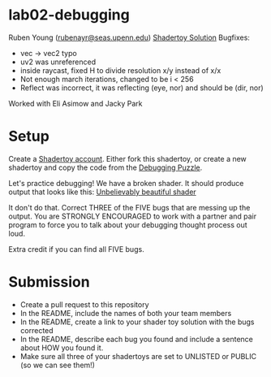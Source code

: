 # lab02-debugging

Ruben Young (rubenayr@seas.upenn.edu)
[Shadertoy Solution](https://www.shadertoy.com/view/tcsBDf)
Bugfixes:
* vec -> vec2 typo
* uv2 was unreferenced
* inside raycast, fixed H to divide resolution x/y instead of x/x
* Not enough march iterations, changed to be i < 256
* Reflect was incorrect, it was reflecting (eye, nor) and should be (dir, nor)

Worked with Eli Asimow and Jacky Park

# Setup 

Create a [Shadertoy account](https://www.shadertoy.com/). Either fork this shadertoy, or create a new shadertoy and copy the code from the [Debugging Puzzle](https://www.shadertoy.com/view/flGfRc).

Let's practice debugging! We have a broken shader. It should produce output that looks like this:
[Unbelievably beautiful shader](https://user-images.githubusercontent.com/1758825/200729570-8e10a37a-345d-4aff-8eff-6baf54a32a40.webm)

It don't do that. Correct THREE of the FIVE bugs that are messing up the output. You are STRONGLY ENCOURAGED to work with a partner and pair program to force you to talk about your debugging thought process out loud.

Extra credit if you can find all FIVE bugs.

# Submission
- Create a pull request to this repository
- In the README, include the names of both your team members
- In the README, create a link to your shader toy solution with the bugs corrected
- In the README, describe each bug you found and include a sentence about HOW you found it.
- Make sure all three of your shadertoys are set to UNLISTED or PUBLIC (so we can see them!)
